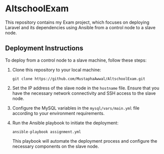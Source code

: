# AltschoolExam

This repository contains my Exam project, which focuses on deploying Laravel and its dependencies using Ansible from a control node to a slave node.

## Deployment Instructions

To deploy from a control node to a slave machine, follow these steps:

1. Clone this repository to your local machine:
   ```
   git clone https://github.com/MustaphaAwwal/AltschoolExam.git
   ```

2. Set the IP address of the slave node in the `hostname` file. Ensure that you have the necessary network connectivity and SSH access to the slave node.

3. Configure the MySQL variables in the `mysql/vars/main.yml` file according to your environment requirements.

4. Run the Ansible playbook to initiate the deployment:
   ```
   ansible-playbook assignment.yml
   ```

   This playbook will automate the deployment process and configure the necessary components on the slave node.


